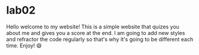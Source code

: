 # lab02
Hello
welcome to my website!
This is a simple website that quizes you about me and gives you a score at the end.
I am going to add new styles and refractor the code regularly so that's why it's going to be different each time.
Enjoy! :smile: